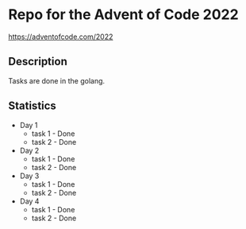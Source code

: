 # Repo for the Advent of Code 2022
https://adventofcode.com/2022 
## Description
Tasks are done in the golang.

## Statistics
* Day 1   
    - task 1 - Done  
    - task 2 - Done  
* Day 2
    - task 1 - Done
    - task 2 - Done  
* Day 3  
    - task 1 - Done  
    - task 2 - Done 
* Day 4
    - task 1 - Done  
    - task 2 - Done  

